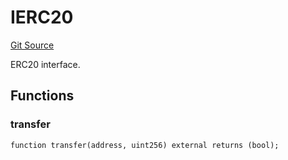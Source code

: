 # IERC20
[Git Source](https://github.com/NaniDAO/accounts/blob/e66e0bb629a546845f0f148f99320ebf78829ff1/src/validators/PaymentValidator.sol)

ERC20 interface.


## Functions
### transfer


```solidity
function transfer(address, uint256) external returns (bool);
```

